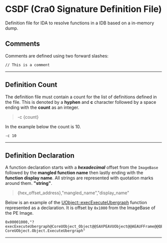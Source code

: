 
# CSDF (Cra0 Signature Definition File)

Definition file for IDA to resolve functions in a IDB based on a in-memory dump.

## Comments

Comments are defined using two forward slashes:

```
// This is a comment
```

---------------

## Definition Count

The definition file must contain a count for the list of definitions defined in the file. This is denoted by a **hyphen** and **c** character followed by a space ending with the **count** as an integer.

> -c {count}

In the example below the count is 10.
```
-c 10
``` 

---------------

## Definition Declaration 

A function declaration starts with a ***hexadecimal*** offset from the `ImageBase` followed by the **mangled function name** then lastly ending with the **function display name**.
All strings are represented with quotation marks around them. **"string"**.

> {hex_offset_address},"mangled_name","display_name"

Below is an example of the [UObject::execExecuteUbergraph](https://docs.unrealengine.com/4.27/en-US/API/Runtime/CoreUObject/UObject/UObject/ExecuteUbergraph/) function represented as a declaration. It is offset by `0x1000`
from the ImageBase of the PE Image.
```
0x00001000,"?execExecuteUbergraph@CoreUObject_Object@@SAXPEAVUObject@@AEAUFFrame@@QEAX@Z","Function CoreUObject.Object.ExecuteUbergraph"
``` 

---------------

